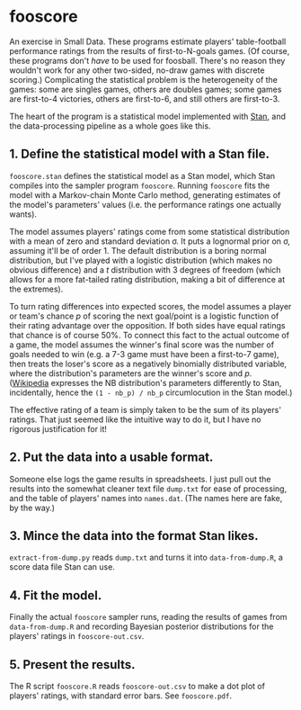 fooscore
========

An exercise in Small Data. These programs estimate players' table-football performance ratings from the results of first-to-N-goals games. (Of course, these programs don't *have* to be used for foosball. There's no reason they wouldn't work for any other two-sided, no-draw games with discrete scoring.) Complicating the statistical problem is the heterogeneity of the games: some are singles games, others are doubles games; some games are first-to-4 victories, others are first-to-6, and still others are first-to-3.

The heart of the program is a statistical model implemented with [Stan](http://mc-stan.org/), and the data-processing pipeline as a whole goes like this.

## 1. Define the statistical model with a Stan file.

`fooscore.stan` defines the statistical model as a Stan model, which Stan compiles into the sampler program `fooscore`. Running `fooscore` fits the model with a Markov-chain Monte Carlo method, generating estimates of the model's parameters' values (i.e. the performance ratings one actually wants).

The model assumes players' ratings come from some statistical distribution with a mean of zero and standard deviation &sigma;. It puts a lognormal prior on &sigma;, assuming it'll be of order 1. The default distribution is a boring normal distribution, but I've played with a logistic distribution (which makes no obvious difference) and a *t* distribution with 3 degrees of freedom (which allows for a more fat-tailed rating distribution, making a bit of difference at the extremes).

To turn rating differences into expected scores, the model assumes a player or team's chance *p* of scoring the next goal/point is a logistic function of their rating advantage over the opposition. If both sides have equal ratings that chance is of course 50%. To connect this fact to the actual outcome of a game, the model assumes the winner's final score was the number of goals needed to win (e.g. a 7-3 game must have been a first-to-7 game), then treats the loser's score as a negatively binomially distributed variable, where the distribution's parameters are the winner's score and *p*. ([Wikipedia](https://en.wikipedia.org/wiki/Negative_binomial_distribution) expresses the NB distribution's parameters differently to Stan, incidentally, hence the ``(1 - nb_p) / nb_p`` circumlocution in the Stan model.)

The effective rating of a team is simply taken to be the sum of its players' ratings. That just seemed like the intuitive way to do it, but I have no rigorous justification for it!

## 2. Put the data into a usable format.

Someone else logs the game results in spreadsheets. I just pull out the results into the somewhat cleaner text file `dump.txt` for ease of processing, and the table of players' names into `names.dat`. (The names here are fake, by the way.)

## 3. Mince the data into the format Stan likes.

`extract-from-dump.py` reads `dump.txt` and turns it into `data-from-dump.R`, a score data file Stan can use.

## 4. Fit the model.

Finally the actual `fooscore` sampler runs, reading the results of games from `data-from-dump.R` and recording Bayesian posterior distributions for the players' ratings in `fooscore-out.csv`.

## 5. Present the results.

The R script `fooscore.R` reads `fooscore-out.csv` to make a dot plot of players' ratings, with standard error bars. See `fooscore.pdf`.
